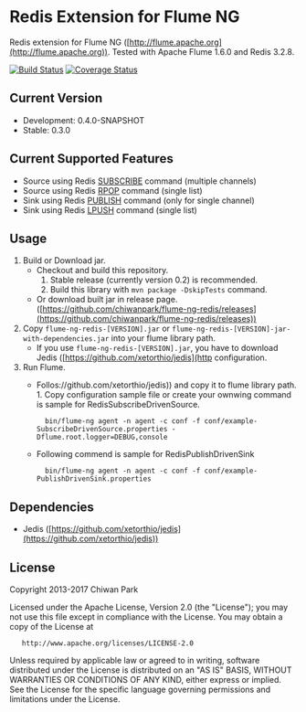 # Redis Extension for Flume NG

Redis extension for Flume NG ([http://flume.apache.org](http://flume.apache.org)). Tested with Apache Flume 1.6.0 and
Redis 3.2.8.

[![Build Status](https://travis-ci.org/chiwanpark/flume-ng-redis.png?branch=master)](https://travis-ci.org/chiwanpark/flume-ng-redis)
[![Coverage Status](https://coveralls.io/repos/chiwanpark/flume-ng-redis/badge.png)](https://coveralls.io/r/chiwanpark/flume-ng-redis)

## Current Version

* Development: 0.4.0-SNAPSHOT
* Stable: 0.3.0

## Current Supported Features

* Source using Redis [SUBSCRIBE](https://redis.io/commands/subscribe) command (multiple channels)
* Source using Redis [RPOP](https://redis.io/commands/rpop) command (single list)
* Sink using Redis [PUBLISH](https://redis.io/commands/publish) command (only for single channel)
* Sink using Redis [LPUSH](https://redis.io/commands/lpush) command (single list)

## Usage

1. Build or Download jar.
    * Checkout and build this repository.
        1. Stable release (currently version 0.2) is recommended.
        1. Build this library with ```mvn package -DskipTests``` command.
    * Or download built jar in release page.
      ([https://github.com/chiwanpark/flume-ng-redis/releases](https://github.com/chiwanpark/flume-ng-redis/releases))
1. Copy ```flume-ng-redis-[VERSION].jar``` or ```flume-ng-redis-[VERSION]-jar-with-dependencies.jar``` into your flume
   library path.
	* If you use ```flume-ng-redis-[VERSION].jar```, you have to download Jedis
	  ([https://github.com/xetorthio/jedis](http configuration.
1. Run Flume.
	* Follos://github.com/xetorthio/jedis)) and copy it to flume library path.
           1. Copy configuration sample file or create your ownwing command is sample for RedisSubscribeDrivenSource.

			bin/flume-ng agent -n agent -c conf -f conf/example-SubscribeDrivenSource.properties -Dflume.root.logger=DEBUG,console
	
	* Following commend is sample for RedisPublishDrivenSink
	
			bin/flume-ng agent -n agent -c conf -f conf/example-PublishDrivenSink.properties

## Dependencies

* Jedis ([https://github.com/xetorthio/jedis](https://github.com/xetorthio/jedis))

## License

Copyright 2013-2017 Chiwan Park

   Licensed under the Apache License, Version 2.0 (the "License");
   you may not use this file except in compliance with the License.
   You may obtain a copy of the License at

       http://www.apache.org/licenses/LICENSE-2.0

   Unless required by applicable law or agreed to in writing, software
   distributed under the License is distributed on an "AS IS" BASIS,
   WITHOUT WARRANTIES OR CONDITIONS OF ANY KIND, either express or implied.
   See the License for the specific language governing permissions and
   limitations under the License.